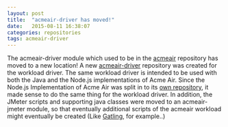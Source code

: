 ```yaml
---
layout: post
title:  "acmeair-driver has moved!"
date:   2015-08-11 16:38:07
categories: repositories
tags: acmeair-driver
---
```

The  acmeair-driver module which used to be in the [acmeair](https://github.com/acmeair/acmeair) repository has moved to a new location! 
A new [acmeair-driver](https://github.com/acmeair/acmeair-driver) repository was created for the workload driver. The same workload driver is intended to be used with both the Java and the Node.js implementations of Acme Air.  Since the Node.js Implementation of Acme Air was split in to its [own repository](https://github.com/acmeair/acmeair-nodejs), it made sense to do the same thing for the workload driver.  In addition, the JMeter scripts and supporting java classes were moved to an acmeair-jmeter module, so that eventually additional scripts of the acmeair workload might eventually be created (Like [Gatling](http://gatling.io), for example..)


